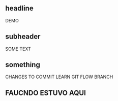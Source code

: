 ## headline

DEMO

## subheader

SOME TEXT

## something

CHANGES TO COMMIT
LEARN GIT FLOW
BRANCH

## FAUCNDO ESTUVO AQUI